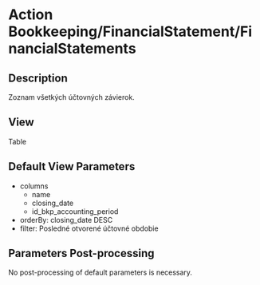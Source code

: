 # Action Bookkeeping/FinancialStatement/FinancialStatements

## Description

Zoznam všetkých účtovných závierok.

## View

Table

## Default View Parameters

* columns
  * name
  * closing_date
  * id_bkp_accounting_period
* orderBy: closing_date DESC
* filter: Posledné otvorené účtovné obdobie

## Parameters Post-processing

No post-processing of default parameters is necessary.